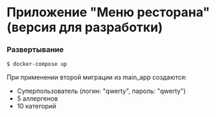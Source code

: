 # Приложение "Меню ресторана" (версия для разработки)

### Развертывание
```$ docker-compose up```

При применении второй миграции из main_app создаются:
- Суперпользователь (логин: "qwerty", пароль: "qwerty")
- 5 аллергенов
- 10 категорий
